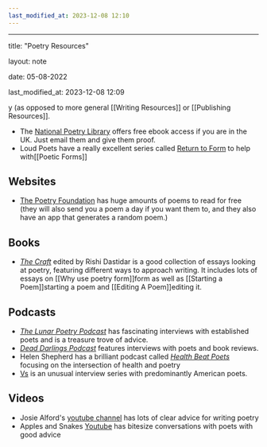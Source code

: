 ```yaml
---
last_modified_at: 2023-12-08 12:10
---
```

---

title: "Poetry Resources"

layout: note

date: 05-08-2022

last_modified_at: 2023-12-08 12:09

y (as opposed to more general [[Writing Resources]] or [[Publishing Resources]].

-   The <a href="https://www.nationalpoetrylibrary.org.uk/" >National Poetry Library</a> offers free ebook access if you are in the UK. Just email them and give them proof.
-   Loud Poets have a really excellent series called <a href="https://www.iamloud.co/rtf" >Return to Form</a> to help with[[Poetic Forms]]

## Websites

-   <a href="https://www.poetryfoundation.org/" >The Poetry Foundation</a> has huge amounts of poems to read for free (they will also send you a poem a day if you want them to, and they also have an app that generates a random poem.) 

## Books

-   *<a href="https://ninearchespress.com/publications/poetry-collections/the-craft.html" >The Craft</a>* edited by Rishi Dastidar is a good collection of essays looking at poetry, featuring different ways to approach writing. It includes lots of essays on [[Why use poetry form]]form</a> as well as [[Starting a Poem]]starting a poem</a> and [[Editing A Poem]]editing it.</a>

## Podcasts

-   *<a href="https://lunarpoetrypodcasts.com/" >The Lunar Poetry Podcast</a>* has fascinating interviews with established poets and is a treasure trove of advice.
-   *<a href="https://soundcloud.com/deaddarlingspod" >Dead Darlings Podcast</a>* features interviews with poets and book reviews.
-   Helen Shepherd has a brilliant podcast called *<a href="https://open.spotify.com/show/0mvgdgNRt3w1EImgLeZkU1" >Health Beat Poets</a>* focusing on the intersection of health and poetry
-   <a href="https://www.poetryfoundation.org/podcasts/series/142241/vs-podcast" >Vs</a> is an unusual interview series with predominantly American poets.

## Videos

-   Josie Alford's <a href="https://www.youtube.com/channel/UCl24IgAivOekGRcvUYVNgqw" >youtube channel</a> has lots of clear advice for writing poetry
-   Apples and Snakes <a href="https://www.youtube.com/user/applesandsnakes" >Youtube</a> has bitesize conversations with poets with good advice

